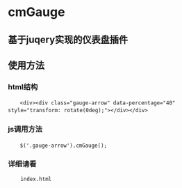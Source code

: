 # cmGauge
## 基于juqery实现的仪表盘插件

## 使用方法
### html结构
        `<div><div class="gauge-arrow" data-percentage="40" style="transform: rotate(0deg);"></div></div>`
       
### js调用方法
        `$('.gauge-arrow').cmGauge();`
          
### 详细请看
        index.html
